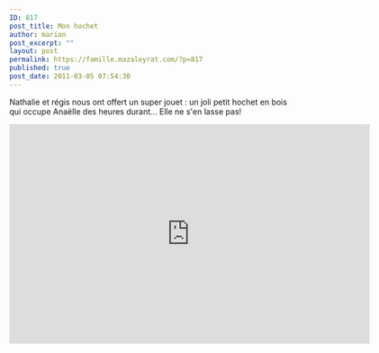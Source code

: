 ```yaml
---
ID: 817
post_title: Mon hochet
author: marion
post_excerpt: ""
layout: post
permalink: https://famille.mazaleyrat.com/?p=817
published: true
post_date: 2011-03-05 07:54:30
---
```

Nathalie et régis nous ont offert un super jouet : un joli petit hochet en bois qui occupe Anaëlle des heures durant... Elle ne s'en lasse pas! 

<iframe title="YouTube video player" width="640" height="390" src="http://www.youtube.com/embed/irOK81-muL4" frameborder="0" allowfullscreen></iframe>